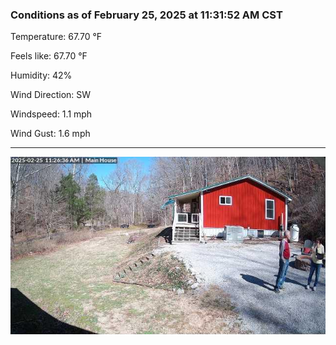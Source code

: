 ### Conditions as of February 25, 2025 at 11:31:52 AM CST 

Temperature: 67.70 &deg;F

Feels like: 67.70 &deg;F

Humidity: 42%

Wind Direction: SW

Windspeed: 1.1 mph

Wind Gust: 1.6 mph

---

<img src="./images/latest.jpeg"/>

